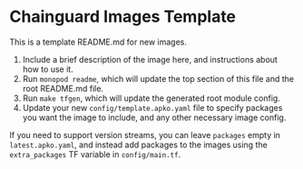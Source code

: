 # Chainguard Images Template

This is a template README.md for new images.

1. Include a brief description of the image here, and instructions about how to use it.
1. Run `monopod readme`, which will update the top section of this file and the root README.md file.
1. Run `make tfgen`, which will update the generated root module config.
1. Update your new `config/template.apko.yaml` file to specify packages you want the image to include, and any other necessary image config.

If you need to support version streams, you can leave `packages` empty in `latest.apko.yaml`, and instead add packages to the images using the `extra_packages` TF variable in `config/main.tf`.
